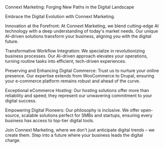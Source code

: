 Connext Marketing: Forging New Paths in the Digital Landscape

Embrace the Digital Evolution with Connext Marketing.

Innovation at the Forefront: At Connext Marketing, we blend cutting-edge AI technology with a deep understanding of today's market needs. Our unique AI-driven solutions transform your business, aligning you with the digital future.

Transformative Workflow Integration: We specialize in revolutionizing business processes. Our AI-driven approach elevates your operations, turning routine tasks into efficient, tech-driven experiences.

Preserving and Enhancing Digital Commerce: Trust us to nurture your online presence. Our expertise extends from WooCommerce to Drupal, ensuring your e-commerce platform remains robust and ahead of the curve.

Exceptional eCommerce Hosting: Our hosting solutions offer more than reliability and speed; they represent our unwavering commitment to your digital success.

Empowering Digital Pioneers: Our philosophy is inclusive. We offer open-source, scalable solutions perfect for SMBs and startups, ensuring every business has access to top-tier digital tools.

Join Connext Marketing, where we don't just anticipate digital trends – we create them. Step into a future where your business leads the digital charge.
